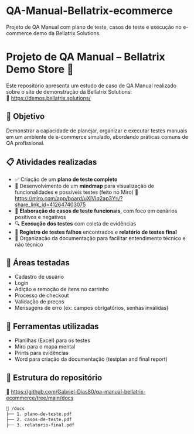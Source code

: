 # QA-Manual-Bellatrix-ecommerce
Projeto de QA Manual com plano de teste, casos de teste e execução no e-commerce demo da Bellatrix Solutions.
# Projeto de QA Manual – Bellatrix Demo Store 🛒

Este repositório apresenta um estudo de caso de QA Manual realizado sobre o site de demonstração da Bellatrix Solutions:  
🔗 https://demos.bellatrix.solutions/

## 🎯 Objetivo

Demonstrar a capacidade de planejar, organizar e executar testes manuais em um ambiente de e-commerce simulado, abordando práticas comuns de QA profissional.

## 📋 Atividades realizadas

- ✅ Criação de um **plano de teste completo**
- 🧠 Desenvolvimento de um **mindmap** para visualização de funcionalidades e possíveis testes (feito no Miro)
       🔗 https://miro.com/app/board/uXjVIq2ap3Y=/?share_link_id=412647403075
- 🧾 **Elaboração de casos de teste funcionais**, com foco em cenários positivos e negativos
- 🔍 **Execução dos testes** com coleta de evidências
- 🐞 **Registro de testes falhos** encontrados e **relatório de testes final**
- 📄 Organização da documentação para facilitar entendimento técnico e não técnico

## 🧪 Áreas testadas

- Cadastro de usuário
- Login
- Adição e remoção de itens no carrinho
- Processo de checkout
- Validação de preços
- Mensagens de erro (ex: campos obrigatórios, senhas inválidas)

## 🧰 Ferramentas utilizadas

- Planilhas (Excel) para os testes
- Miro para o mapa mental
- Prints para evidências
- Word para criação da documentação (testplan and final report)

## 📂 Estrutura do repositório
🔗 https://github.com/Gabriel-Dias80/qa-manual-bellatrix-ecommerce/tree/main/docs
```bash
📁 /docs
├── 1. plano-de-teste.pdf
├── 2. casos-de-teste.pdf
├── 3. relatorio-final.pdf
